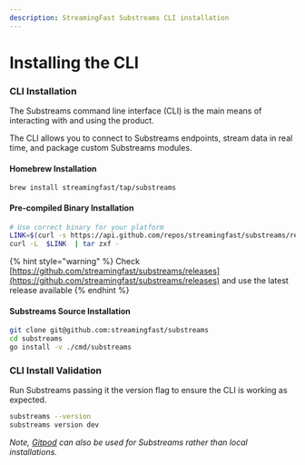 ```yaml
---
description: StreamingFast Substreams CLI installation
---
```


# Installing the CLI

### CLI Installation

The Substreams command line interface (CLI) is the main means of interacting with and using the product.

The CLI allows you to connect to Substreams endpoints, stream data in real time, and package custom Substreams modules.

#### Homebrew Installation

```
brew install streamingfast/tap/substreams
```

#### Pre-compiled Binary Installation

```bash
# Use correct binary for your platform
LINK=$(curl -s https://api.github.com/repos/streamingfast/substreams/releases/latest | awk '/download.url.*linux/ {print $2}' | sed 's/"//g')
curl -L  $LINK  | tar zxf -
```

{% hint style="warning" %}
Check [https://github.com/streamingfast/substreams/releases](https://github.com/streamingfast/substreams/releases) and use the latest release available
{% endhint %}

#### Substreams Source Installation

```bash
git clone git@github.com:streamingfast/substreams
cd substreams
go install -v ./cmd/substreams
```

### CLI Install Validation

Run Substreams passing it the version flag to ensure the CLI is working as expected.

```bash
substreams --version
substreams version dev
```

_Note,_ [_Gitpod_](../developer-guide/installation-requirements.md) _can also be used for Substreams rather than local installations._
